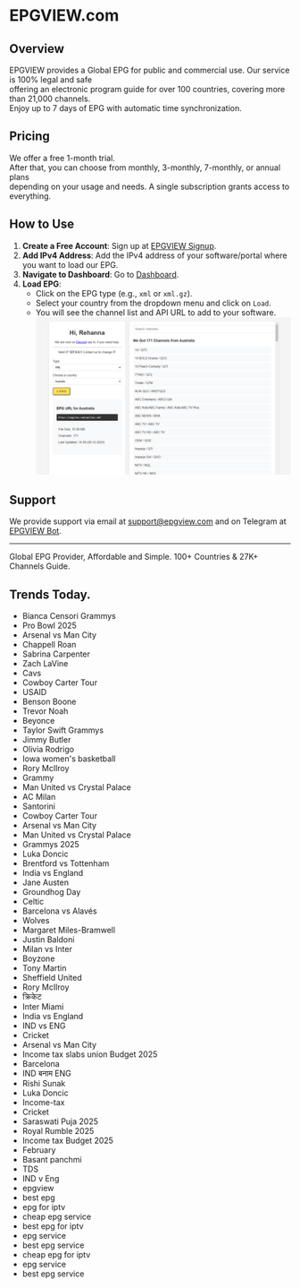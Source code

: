 # EPGVIEW.com



## Overview
EPGVIEW provides a Global EPG for public and commercial use. Our service is 100% legal and safe\
offering an electronic program guide for over 100 countries, covering more than 21,000 channels.\
Enjoy up to 7 days of EPG with automatic time synchronization.

## Pricing
We offer a free 1-month trial. \
After that, you can choose from monthly, 3-monthly, 7-monthly, or annual plans \
depending on your usage and needs. A single subscription grants access to everything.

## How to Use
1. **Create a Free Account**: Sign up at [EPGVIEW Signup](https://epgview.com/signup.php).
2. **Add IPv4 Address**: Add the IPv4 address of your software/portal where you want to load our EPG.
3. **Navigate to Dashboard**: Go to [Dashboard](https://epgview.com/dashboard.php).
4. **Load EPG**:
   - Click on the EPG type (e.g., `xml` or `xml.gz`).
   - Select your country from the dropdown menu and click on `Load`.
   - You will see the channel list and API URL to add to your software.
![EPGVIEW](img/dashboard.png)
## Support
We provide support via email at [support@epgview.com](mailto:support@epgview.com) and on Telegram at [EPGVIEW Bot](https://t.me/epgview_bot).

---

Global EPG Provider, Affordable and Simple. 100+ Countries & 27K+ Channels Guide.

## Trends Today.

- Bianca Censori Grammys
- Pro Bowl 2025
- Arsenal vs Man City
- Chappell Roan
- Sabrina Carpenter
- Zach LaVine
- Cavs
- Cowboy Carter Tour
- USAID
- Benson Boone
- Trevor Noah
- Beyonce
- Taylor Swift Grammys
- Jimmy Butler
- Olivia Rodrigo
- Iowa women's basketball
- Rory McIlroy
- Grammy
- Man United vs Crystal Palace
- AC Milan
- Santorini
- Cowboy Carter Tour
- Arsenal vs Man City
- Man United vs Crystal Palace
- Grammys 2025
- Luka Doncic
- Brentford vs Tottenham
- India vs England
- Jane Austen
- Groundhog Day
- Celtic
- Barcelona vs Alavés
- Wolves
- Margaret Miles-Bramwell
- Justin Baldoni
- Milan vs Inter
- Boyzone
- Tony Martin
- Sheffield United
- Rory McIlroy
- क्रिकेट
- Inter Miami
- India vs England
- IND vs ENG
- Cricket
- Arsenal vs Man City
- Income tax slabs union Budget 2025
- Barcelona
- IND बनाम ENG
- Rishi Sunak
- Luka Doncic
- Income-tax
- Cricket
- Saraswati Puja 2025
- Royal Rumble 2025
- Income tax Budget 2025
- February
- Basant panchmi
- TDS
- IND v Eng
- epgview
- best epg
- epg for iptv
- cheap epg service
- best epg for iptv
- epg service
- best epg service
- cheap epg for iptv
- epg service
- best epg service
